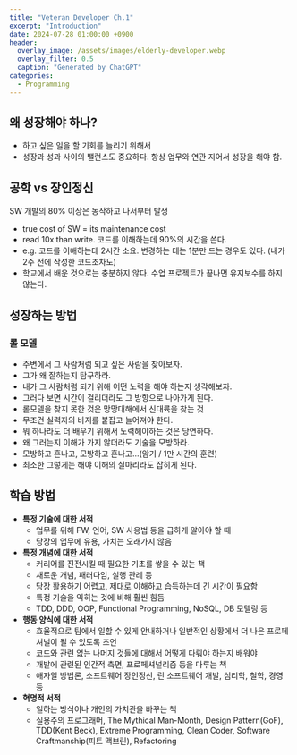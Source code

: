 ```yaml
---
title: "Veteran Developer Ch.1"
excerpt: "Introduction"
date: 2024-07-28 01:00:00 +0900
header:
  overlay_image: /assets/images/elderly-developer.webp
  overlay_filter: 0.5
  caption: "Generated by ChatGPT"
categories:
  - Programming
---
```


## 왜 성장해야 하나?

- 하고 싶은 일을 할 기회를 늘리기 위해서
- 성장과 성과 사이의 밸런스도 중요하다. 항상 업무와 연관 지어서 성장을 해야 함.

## 공학 vs 장인정신

SW 개발의 80% 이상은 동작하고 나서부터 발생

- true cost of SW = its maintenance cost
- read 10x than write. 코드를 이해하는데 90%의 시간을 쓴다.
- e.g. 코드를 이해하는데 2시간 소요. 변경하는 데는 1분만 드는 경우도 있다. (내가 2주 전에 작성한 코드조차도)
- 학교에서 배운 것으로는 충분하지 않다. 수업 프로젝트가 끝나면 유지보수를 하지 않는다.

## 성장하는 방법

### 롤 모델

- 주변에서 그 사람처럼 되고 싶은 사람을 찾아보자.
- 그가 왜 잘하는지 탐구하라.
- 내가 그 사람처럼 되기 위해 어떤 노력을 해야 하는지 생각해보자.
- 그러다 보면 시간이 걸리더라도 그 방향으로 나아가게 된다.
- 롤모델을 찾지 못한 것은 망망대해에서 신대륙을 찾는 것
- 무조건 실력자의 바지를 붙잡고 늘어져야 한다.
- 뭐 하나라도 더 배우기 위해서 노력해야하는 것은 당연하다.
- <span class="custom-highlight" markdown="1">왜 그러는지 이해가 가지 않더라도 기술을 모방하라.</span>
- 모방하고 혼나고, 모방하고 혼나고...(암기 / 1만 시간의 훈련)
- 최소한 그렇게는 해야 이해의 실마리라도 잡히게 된다.

## 학습 방법

- **특정 기술에 대한 서적**
  - 업무를 위해 FW, 언어, SW 사용법 등을 급하게 알아야 할 때
  - 당장의 업무에 유용, 가치는 오래가지 않음
- **특정 개념에 대한 서적**
  - 커리어를 진전시킬 때 필요한 기초를 쌓을 수 있는 책
  - 새로운 개념, 패러다임, 실행 관례 등
  - 당장 활용하기 어렵고, 제대로 이해하고 습득하는데 긴 시간이 필요함
  - 특정 기술을 익히는 것에 비해 훨씬 힘듬
  - TDD, DDD, OOP, Functional Programming, NoSQL, DB 모델링 등
- **행동 양식에 대한 서적**
  - 효율적으로 팀에서 일할 수 있게 안내하거나 일반적인 상황에서 더 나은 프로페셔널이 될 수 있도록 조언
  - 코드와 관련 없는 나머지 것들에 대해서 어떻게 다뤄야 하는지 배워야
  - 개발에 관련된 인간적 측면, 프로페셔널리즘 등을 다루는 책
  - 애자일 방법론, 소프트웨어 장인정신, 린 소프트웨어 개발, 심리학, 철학, 경영 등
- **혁명적 서적**
  - 일하는 방식이나 개인의 가치관을 바꾸는 책
  - 실용주의 프로그래머, The Mythical Man-Month, Design Pattern(GoF), TDD(Kent Beck), Extreme Programming, Clean Coder, Software Craftmanship(피트 맥브린), Refactoring